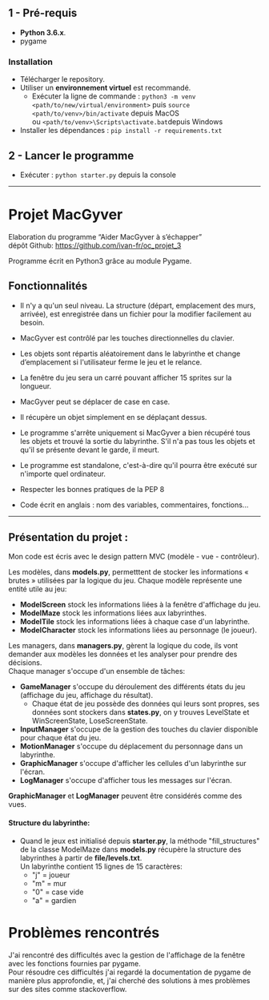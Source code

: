 ## 1 - Pré-requis
*  **Python 3.6.x**.
* pygame

### Installation 
* Télécharger le repository.
* Utiliser un **environnement virtuel** est recommandé.
    * Exécuter la ligne de commande : `python3 -m venv <path/to/new/virtual/environment>`
    puis `source <path/to/venv>/bin/activate` depuis MacOS  
    ou `<path/to/venv>\Scripts\activate.bat`depuis Windows
* Installer les dépendances : `pip install -r requirements.txt`

## 2 - Lancer le programme 
* Exécuter : `python starter.py`  depuis la console

--------

# Projet MacGyver
Elaboration  du programme “Aider MacGyver à s’échapper”  
dépôt Github: https://github.com/ivan-fr/oc_projet_3

Programme écrit en Python3 grâce au module Pygame.

## Fonctionnalités

- Il n'y a qu'un seul niveau. La structure (départ, emplacement des murs, arrivée), est enregistrée dans un 
fichier pour la modifier facilement au besoin.

- MacGyver est contrôlé par les touches directionnelles du clavier.
- Les objets sont répartis aléatoirement dans le labyrinthe et change d’emplacement si l'utilisateur ferme le jeu et le relance.
- La fenêtre du jeu sera un carré pouvant afficher 15 sprites sur la longueur.
- MacGyver peut se déplacer de case en case.
- Il récupère un objet simplement en se déplaçant dessus.
- Le programme s'arrête uniquement si MacGyver a bien récupéré tous les objets et trouvé la sortie du labyrinthe. S'il n'a pas tous les objets et qu'il se présente devant le garde, il meurt.
- Le programme est standalone, c'est-à-dire qu'il pourra être exécuté sur n'importe quel ordinateur.
- Respecter les bonnes pratiques de la PEP 8 
- Code écrit en anglais : nom des variables, commentaires, fonctions...

--------

## Présentation du projet :
Mon code est écris avec le design pattern MVC (modèle - vue - contrôleur).  
  
Les modèles, dans **models.py**, permetttent de stocker les informations « brutes » utilisées par la logique du jeu. 
Chaque modèle représente une entité utile au jeu:
- **ModelScreen** stock les informations liées à la fenêtre d'affichage du jeu.
- **ModelMaze** stock les informations liées aux labyrinthes.
- **ModelTile** stock les informations liées à chaque case d'un labyrinthe.
- **ModelCharacter** stock les informations liées au personnage (le joueur).

Les managers, dans **managers.py**, gèrent la logique du code, ils vont demander aux modèles les données et les analyser pour prendre des décisions.  
Chaque manager s'occupe d'un ensemble de tâches:
- **GameManager** s'occupe du déroulement des différents états du jeu (affichage du jeu, affichage du résultat).
    - Chaque état de jeu possède des données qui leurs sont propres, ses données sont stockers dans **states.py**, on y trouves LevelState et WinScreenState, LoseScreenState. 
- **InputManager** s'occupe de la gestion des touches du clavier disponible pour chaque état du jeu.
- **MotionManager** s'occupe du déplacement du personnage dans un labyrinthe.
- **GraphicManager** s'occupe d'afficher les cellules d'un labyrinthe sur l'écran.
- **LogManager** s'occupe d'afficher tous les messages sur l'écran.

**GraphicManager** et **LogManager** peuvent être considérés comme des vues.

#### Structure du labyrinthe:

- Quand le jeux est initialisé depuis **starter.py**, la méthode "fill_structures" de la classe ModelMaze dans **models.py** récupère la structure des labyrinthes à partir de **file/levels.txt**.   
Un labyrinthe contient 15 lignes de 15 caractères:
    - "j" = joueur
    - "m" = mur
    - "0" = case vide
    - "a" = gardien
    
# Problèmes rencontrés
J'ai rencontré des difficultés avec la gestion de l'affichage de la fenêtre avec les fonctions fournies par pygame.  
Pour résoudre ces difficultés j'ai regardé la documentation de pygame de manière plus approfondie, et, j'ai cherché des solutions à mes problèmes sur des sites comme stackoverflow.
